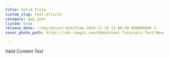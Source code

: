 ```yaml
---
title: Valid Title
custom_slug: test-article
category: gap_year
listed: true
release_date: !ruby/object:DateTime 2014-11-20 11:00:00.000000000 Z
cover_photo_path: https://cdn.rawgit.com/MakeSchool-Tutorials-Test/News_Tests/9108e786dabb4c81d398e8caeabc24fb0dc14381/7eeaffe6-b89b-409f-b2f0-d2ec350aa132/cover_photo.png

---
```

Valid Content Text